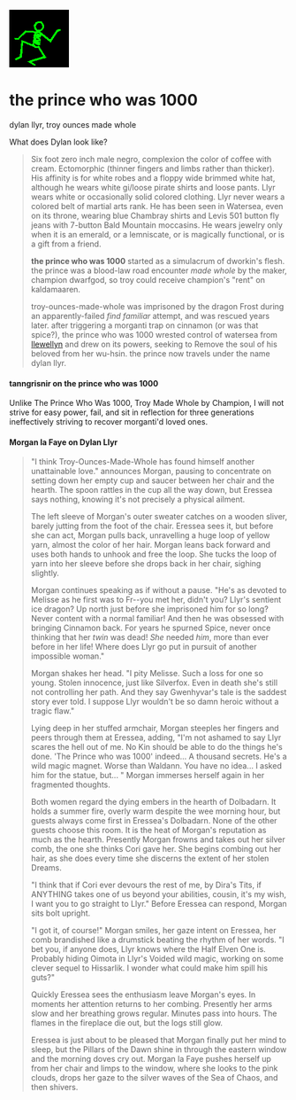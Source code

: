 ![dancer](assets/dancer.gif)

# the prince who was 1000

dylan llyr, troy ounces made whole

What does Dylan look like? 

> Six foot zero inch male negro, complexion the color of
> 	coffee with cream. Ectomorphic (thinner fingers and limbs rather
> 	than thicker). His affinity is for white robes and a floppy wide
> 	brimmed white hat, although he wears white gi/loose pirate shirts
> 	and loose pants. Llyr wears white or occasionally solid colored
> 	clothing. Llyr never wears a colored belt of martial arts rank.
> 	He has been seen in Watersea, even on its throne, wearing blue
> 	Chambray shirts and Levis 501 button fly jeans with 7-button Bald
> 	Mountain moccasins. He wears jewelry only when it is an emerald,
> 	or a lemniscate, or is magically functional, or is a gift from a
> 	friend.
>
>   **the prince who was 1000** started as a simulacrum of dworkin's flesh. the prince was a blood-law road encounter *made whole* by the maker, champion dwarfgod, so troy could receive champion's "rent" on kaldamaaren.
>
>   troy-ounces-made-whole was imprisoned by the dragon Frost during an apparently-failed *find familiar* attempt, and was rescued years later. after triggering a morganti trap on cinnamon (or was that spice?), the prince who was 1000 wrested control of watersea from  [llewellyn](llewellyn.md)  and drew on its powers, seeking to Remove the soul of his beloved from her wu-hsin. the prince now travels under the name dylan llyr. 

#### tanngrisnir on the prince who was 1000

 Unlike The Prince Who Was 1000, Troy Made Whole by Champion, I will not strive for easy power, fail, and sit in reflection for three generations ineffectively striving to recover morganti'd loved ones. 

#### Morgan la Faye on Dylan Llyr
>
>   "I think Troy-Ounces-Made-Whole has found himself another unattainable love." announces Morgan, pausing to concentrate on setting down her empty cup and saucer between her chair and the hearth. The spoon rattles in the cup all the way down, but Eressea says nothing, knowing it's not precisely a physical ailment. 
>
>   The left sleeve of Morgan's outer sweater catches on a wooden sliver, barely jutting from the foot of the chair. Eressea sees it, but before she can act, Morgan pulls back, unravelling a huge loop of yellow yarn, almost the color of her hair. Morgan leans back forward and uses both hands to unhook and free the loop. She tucks the loop of yarn into her sleeve before she drops back in her chair, sighing slightly. 
>
>   Morgan continues speaking as if without a pause. "He's as devoted to Melisse as he first was to Fr--you met her, didn't you? Llyr's sentient ice dragon? Up north just before she imprisoned him for so long? Never content with a normal familiar! And then he was obsessed with bringing Cinnamon back. For years he spurned Spice, never once thinking that her _twin_ was dead! _She_ needed _him_, more than ever before in her life! Where does Llyr go put in pursuit of another impossible woman." 
>
>   Morgan shakes her head. "I pity Melisse. Such a loss for one so young. Stolen innocence, just like Silverfox. Even in death she's still not controlling her path. And they say Gwenhyvar's tale is the saddest story ever told. I suppose Llyr wouldn't be so damn heroic without a tragic flaw."
>
>   Lying deep in her stuffed armchair, Morgan steeples her fingers and peers through them at Eressea, adding, "I'm not ashamed to say Llyr scares the hell out of me. No Kin should be able to do the things he's done. 'The Prince who was 1000' indeed... A thousand secrets. He's a wild magic magnet. Worse than Waldann. You have no idea... I asked him for the statue, but... " Morgan immerses herself again in her fragmented thoughts. 
>
>   Both women regard the dying embers in the hearth of Dolbadarn. It holds a summer fire, overly warm despite the wee morning hour, but guests always come first in Eressea's Dolbadarn. None of the other guests choose this room. It is the heat of Morgan's reputation as much as the hearth. Presently Morgan frowns and takes out her silver comb, the one she thinks Cori gave her. She begins combing out her hair, as she does every time she discerns the extent of her stolen Dreams.
>
>   "I think that if Cori ever devours the rest of me, by Dira's Tits, if ANYTHING takes one of us beyond your abilities, cousin, it's my wish, I want you to go straight to Llyr." Before Eressea can respond, Morgan sits bolt upright.
>
>   "I got it, of course!" Morgan smiles, her gaze intent on Eressea, her comb brandished like a drumstick beating the rhythm of her words. "I bet you, if anyone does, Llyr knows where the Half Elven One is. Probably hiding Oimota in Llyr's Voided wild magic, working on some clever sequel to Hissarlik. I wonder what could make him spill his guts?"
>
>   Quickly Eressea sees the enthusiasm leave Morgan's eyes. In moments her attention returns to her combing. Presently her arms slow and her breathing grows regular. Minutes pass into hours. The flames in the fireplace die out, but the logs still glow. 
>
>   Eressea is just about to be pleased that Morgan finally put her mind to sleep, but the Pillars of the Dawn shine in through the eastern window and the morning doves cry out. Morgan la Faye pushes herself up from her chair and limps to the window, where she looks to the pink clouds, drops her gaze to the silver waves of the Sea of Chaos, and then shivers.

 